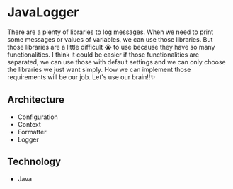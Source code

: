 # JavaLogger

There are a plenty of libraries to log messages. When we need to print some messages or values of variables, we can use those libraries. But those libraries are a little difficult :sob: to use because they have so many functionalities. I think it could be easier if those functionalities are separated, we can use those with default settings and we can only choose the libraries we just want simply. How we can implement those requirements will be our job. Let's use our brain‼✨

## Architecture
- Configuration
- Context
- Formatter
- Logger

## Technology
- Java
